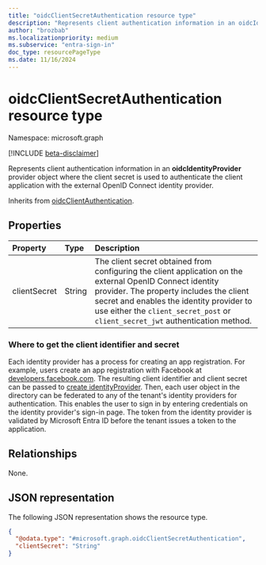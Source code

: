 ```yaml
---
title: "oidcClientSecretAuthentication resource type"
description: "Represents client authentication information in an oidcIdentityProvider provider object where the client secret is used to authenticate the client application."
author: "brozbab"
ms.localizationpriority: medium
ms.subservice: "entra-sign-in"
doc_type: resourcePageType
ms.date: 11/16/2024
---
```


# oidcClientSecretAuthentication resource type

Namespace: microsoft.graph

[!INCLUDE [beta-disclaimer](../../includes/beta-disclaimer.md)]

Represents client authentication information in an **oidcIdentityProvider** provider object where the client secret is used to authenticate the client application with the external OpenID Connect identity provider.

Inherits from [oidcClientAuthentication](../resources/oidcclientauthentication.md).

## Properties

|Property|Type|Description|
|:---|:---|:---|
|clientSecret|String|The client secret obtained from configuring the client application on the external OpenID Connect identity provider. The property includes the client secret and enables the identity provider to use either the `client_secret_post` or `client_secret_jwt` authentication method. |

### Where to get the client identifier and secret

Each identity provider has a process for creating an app registration. For example, users create an app registration with Facebook at [developers.facebook.com](https://developers.facebook.com/). The resulting client identifier and client secret can be passed to [create identityProvider](../api/identitycontainer-post-identityproviders.md). Then, each user object in the directory can be federated to any of the tenant's identity providers for authentication. This enables the user to sign in by entering credentials on the identity provider's sign-in page. The token from the identity provider is validated by Microsoft Entra ID before the tenant issues a token to the application.

## Relationships

None.

## JSON representation

The following JSON representation shows the resource type.
<!-- {
  "blockType": "resource",
  "@odata.type": "microsoft.graph.oidcClientSecretAuthentication"
}
-->
``` json
{
  "@odata.type": "#microsoft.graph.oidcClientSecretAuthentication",
  "clientSecret": "String"
}
```

